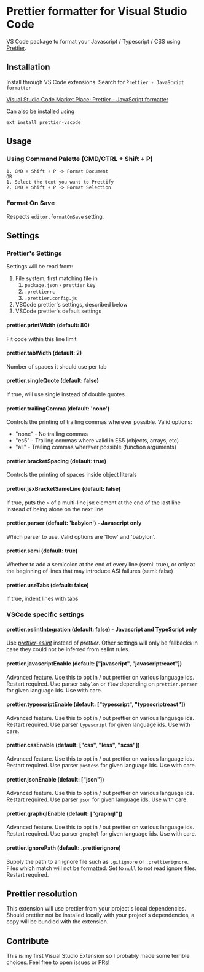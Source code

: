 # Prettier formatter for Visual Studio Code

VS Code package to format your Javascript / Typescript / CSS using [Prettier](https://github.com/prettier/prettier).

## Installation

Install through VS Code extensions. Search for `Prettier - JavaScript formatter`

[Visual Studio Code Market Place: Prettier - JavaScript formatter](https://marketplace.visualstudio.com/items?itemName=esbenp.prettier-vscode)

Can also be installed using 

```
ext install prettier-vscode
```

## Usage

### Using Command Palette (CMD/CTRL + Shift + P)

```
1. CMD + Shift + P -> Format Document
OR
1. Select the text you want to Prettify
2. CMD + Shift + P -> Format Selection
```

### Format On Save
Respects `editor.formatOnSave` setting.

## Settings

### Prettier's Settings
Settings will be read from:
1. File system, first matching file in 
    1. `package.json` - `prettier` key
    1. `.prettierrc`
    1. `.prettier.config.js`
1. VSCode prettier's settings, described below
1. VSCode prettier's default settings

#### prettier.printWidth (default: 80)
Fit code within this line limit

#### prettier.tabWidth (default: 2)
Number of spaces it should use per tab

#### prettier.singleQuote (default: false)
If true, will use single instead of double quotes

#### prettier.trailingComma (default: 'none')
Controls the printing of trailing commas wherever possible. Valid options:
 - "none" - No trailing commas
 - "es5"  - Trailing commas where valid in ES5 (objects, arrays, etc)
 - "all"  - Trailing commas wherever possible (function arguments)

#### prettier.bracketSpacing (default: true)
Controls the printing of spaces inside object literals

#### prettier.jsxBracketSameLine (default: false)
If true, puts the `>` of a multi-line jsx element at the end of the last line instead of being alone on the next line

#### prettier.parser (default: 'babylon') - Javascript only
Which parser to use. Valid options are 'flow' and 'babylon'.

#### prettier.semi (default: true)
Whether to add a semicolon at the end of every line (semi: true),
or only at the beginning of lines that may introduce ASI failures (semi: false)

#### prettier.useTabs (default: false)
If true, indent lines with tabs

### VSCode specific settings

#### prettier.eslintIntegration (default: false) - Javascript and TypeScript only
Use *[prettier-eslint](https://github.com/prettier/prettier-eslint)* instead of *prettier*.
Other settings will only be fallbacks in case they could not be inferred from eslint rules.

#### prettier.javascriptEnable (default: ["javascript", "javascriptreact"])
Advanced feature. Use this to opt in / out prettier on various language ids. Restart required.
Use parser `babylon` or `flow` depending on `prettier.parser` for given language ids.
Use with care.

#### prettier.typescriptEnable (default: ["typescript", "typescriptreact"])
Advanced feature. Use this to opt in / out prettier on various language ids. Restart required.
Use parser `typescript` for given language ids.
Use with care.

#### prettier.cssEnable (default: ["css", "less", "scss"])
Advanced feature. Use this to opt in / out prettier on various language ids. Restart required.
Use parser `postcss` for given language ids.
Use with care.

#### prettier.jsonEnable (default: ["json"])
Advanced feature. Use this to opt in / out prettier on various language ids. Restart required.
Use parser `json` for given language ids.
Use with care.

#### prettier.graphqlEnable (default: ["graphql"])
Advanced feature. Use this to opt in / out prettier on various language ids. Restart required.
Use parser `graphql` for given language ids.
Use with care.

#### prettier.ignorePath (default: .prettierignore)
Supply the path to an ignore file such as `.gitignore` or `.prettierignore`.
Files which match will not be formatted. Set to `null` to not read ignore files. Restart required.

## Prettier resolution

This extension will use prettier from your project's local dependencies. Should prettier not be installed locally with your project's dependencies, a copy will be bundled with the extension. 

## Contribute
This is my first Visual Studio Extension so I probably made some terrible choices. Feel free to open issues or PRs!

